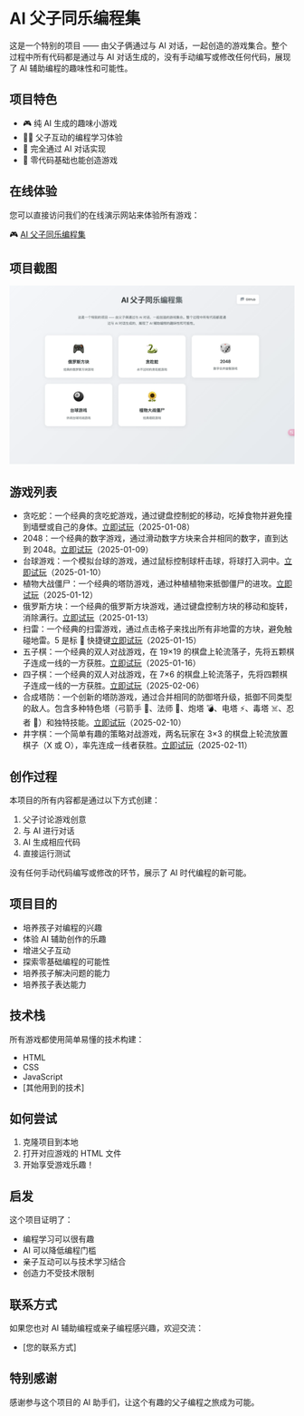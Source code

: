 # AI 父子同乐编程集

这是一个特别的项目 —— 由父子俩通过与 AI 对话，一起创造的游戏集合。整个过程中所有代码都是通过与 AI 对话生成的，没有手动编写或修改任何代码，展现了 AI 辅助编程的趣味性和可能性。

## 项目特色

- 🎮 纯 AI 生成的趣味小游戏
- 👨‍👦 父子互动的编程学习体验
- 🤖 完全通过 AI 对话实现
- 🎯 零代码基础也能创造游戏

## 在线体验

您可以直接访问我们的在线演示网站来体验所有游戏：

🎮 [AI 父子同乐编程集](https://ai-games-rho.vercel.app/)

## 项目截图

![AI父子同乐编程集首页截图](screenshots/homepage.png)

## 游戏列表

- 贪吃蛇：一个经典的贪吃蛇游戏，通过键盘控制蛇的移动，吃掉食物并避免撞到墙壁或自己的身体。[立即试玩](https://ai-games-rho.vercel.app/贪吃蛇/index.html)（2025-01-08）
- 2048：一个经典的数字游戏，通过滑动数字方块来合并相同的数字，直到达到 2048。[立即试玩](https://ai-games-rho.vercel.app/2048/index.html)（2025-01-09）
- 台球游戏：一个模拟台球的游戏，通过鼠标控制球杆击球，将球打入洞中。[立即试玩](https://ai-games-rho.vercel.app/台球游戏/index.html)（2025-01-10）
- 植物大战僵尸：一个经典的塔防游戏，通过种植植物来抵御僵尸的进攻。[立即试玩](https://ai-games-rho.vercel.app/植物大战僵尸/index.html)（2025-01-12）
- 俄罗斯方块：一个经典的俄罗斯方块游戏，通过键盘控制方块的移动和旋转，消除满行。[立即试玩](https://ai-games-rho.vercel.app/俄罗斯方块/index.html)（2025-01-13）
- 扫雷：一个经典的扫雷游戏，通过点击格子来找出所有非地雷的方块，避免触碰地雷。5 是标 🚩 快捷键[立即试玩](https://ai-games-rho.vercel.app/扫雷/index.html)（2025-01-15）
- 五子棋：一个经典的双人对战游戏，在 19×19 的棋盘上轮流落子，先将五颗棋子连成一线的一方获胜。[立即试玩](https://ai-games-rho.vercel.app/五子棋/index.html)（2025-01-16）
- 四子棋：一个经典的双人对战游戏，在 7×6 的棋盘上轮流落子，先将四颗棋子连成一线的一方获胜。[立即试玩](https://ai-games-rho.vercel.app/四子棋/index.html)（2025-02-06）
- 合成塔防：一个创新的塔防游戏，通过合并相同的防御塔升级，抵御不同类型的敌人。包含多种特色塔（弓箭手 🏹、法师 🔮、炮塔 💣、电塔 ⚡、毒塔 ☠️、忍者 🥷）和独特技能。[立即试玩](https://ai-games-rho.vercel.app/合成塔防/index.html)（2025-02-10）
- 井字棋：一个简单有趣的策略对战游戏，两名玩家在 3×3 的棋盘上轮流放置棋子（X 或 O），率先连成一线者获胜。[立即试玩](https://ai-games-rho.vercel.app/井字棋/index.html)（2025-02-11）

## 创作过程

本项目的所有内容都是通过以下方式创建：

1. 父子讨论游戏创意
2. 与 AI 进行对话
3. AI 生成相应代码
4. 直接运行测试

没有任何手动代码编写或修改的环节，展示了 AI 时代编程的新可能。

## 项目目的

- 培养孩子对编程的兴趣
- 体验 AI 辅助创作的乐趣
- 增进父子互动
- 探索零基础编程的可能性
- 培养孩子解决问题的能力
- 培养孩子表达能力

## 技术栈

所有游戏都使用简单易懂的技术构建：

- HTML
- CSS
- JavaScript
- [其他用到的技术]

## 如何尝试

1. 克隆项目到本地
2. 打开对应游戏的 HTML 文件
3. 开始享受游戏乐趣！

## 启发

这个项目证明了：

- 编程学习可以很有趣
- AI 可以降低编程门槛
- 亲子互动可以与技术学习结合
- 创造力不受技术限制

## 联系方式

如果您也对 AI 辅助编程或亲子编程感兴趣，欢迎交流：

- [您的联系方式]

## 特别感谢

感谢参与这个项目的 AI 助手们，让这个有趣的父子编程之旅成为可能。

